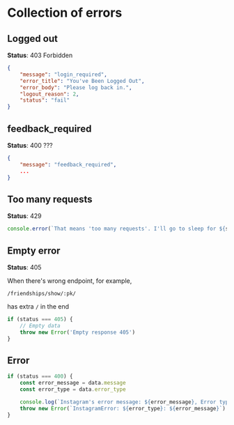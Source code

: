 # Collection of errors



## Logged out

**Status**: 403 Forbidden

```json
{
    "message": "login_required",
    "error_title": "You've Been Logged Out",
    "error_body": "Please log back in.",
    "logout_reason": 2,
    "status": "fail"
}
```


## feedback_required


**Status**: 400 ???

```json
{
    "message": "feedback_required",
    ...
}
```

## Too many requests

**Status**: 429

```javascript
console.error(`That means 'too many requests'. I'll go to sleep for ${sleep_minutes}minutes`)
```

## Empty error

**Status**: 405

When there's wrong endpoint, for example,
```
/friendships/show/:pk/
```
has extra `/` in the end

```javascript
if (status === 405) {
    // Empty data
    throw new Error('Empty response 405')
}
```

## Error

```javascript
if (status === 400) {
    const error_message = data.message
    const error_type = data.error_type

    console.log(`Instagram's error message: ${error_message}, Error type: ${error_type}`)
    throw new Error(`InstagramError: ${error_type}: ${error_message}`)
}
```

